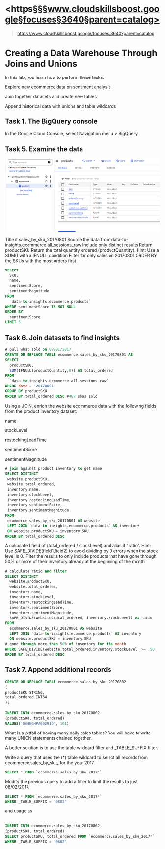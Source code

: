 # <https§§§www.cloudskillsboost.google§focuses§3640§parent=catalog>
> <https://www.cloudskillsboost.google/focuses/3640?parent=catalog>

# Creating a Data Warehouse Through Joins and Unions

In this lab, you learn how to perform these tasks:

Explore new ecommerce data on sentiment analysis

Join together datasets and create new tables

Append historical data with unions and table wildcards


## Task 1. The BigQuery console

In the Google Cloud Console, select Navigation menu > BigQuery.

## Task 5. Examine the data


![](1691075728117.png)


Title it sales_by_sku_20170801
Source the data from data-to-insights.ecommerce.all_sessions_raw
Include only distinct results
Return productSKU
Return the total quantity ordered (productQuantity). Hint: Use a SUM() with a IFNULL condition
Filter for only sales on 20170801
ORDER BY the SKUs with the most orders first

```sql
SELECT
  SKU,
  name,
  sentimentScore,
  sentimentMagnitude
FROM
  `data-to-insights.ecommerce.products`
WHERE sentimentScore IS NOT NULL
ORDER BY
  sentimentScore
LIMIT 5
```

## Task 6. Join datasets to find insights

```sql
# pull what sold on 08/01/2017
CREATE OR REPLACE TABLE ecommerce.sales_by_sku_20170801 AS
SELECT
  productSKU,
  SUM(IFNULL(productQuantity,0)) AS total_ordered
FROM
  `data-to-insights.ecommerce.all_sessions_raw`
WHERE date = '20170801'
GROUP BY productSKU
ORDER BY total_ordered DESC #462 skus sold
```

Using a JOIN, enrich the website ecommerce data with the following fields from the product inventory dataset:

name

stockLevel

restockingLeadTime

sentimentScore

sentimentMagnitude

 ```sql
 # join against product inventory to get name
SELECT DISTINCT
  website.productSKU,
  website.total_ordered,
  inventory.name,
  inventory.stockLevel,
  inventory.restockingLeadTime,
  inventory.sentimentScore,
  inventory.sentimentMagnitude
FROM
  ecommerce.sales_by_sku_20170801 AS website
  LEFT JOIN `data-to-insights.ecommerce.products` AS inventory
  ON website.productSKU = inventory.SKU
ORDER BY total_ordered DESC
```

A calculated field of (total_ordered / stockLevel) and alias it "ratio". Hint: Use SAFE_DIVIDE(field1,field2) to avoid dividing by 0 errors when the stock level is 0.
Filter the results to only include products that have gone through 50% or more of their inventory already at the beginning of the month

```sql
# calculate ratio and filter
SELECT DISTINCT
  website.productSKU,
  website.total_ordered,
  inventory.name,
  inventory.stockLevel,
  inventory.restockingLeadTime,
  inventory.sentimentScore,
  inventory.sentimentMagnitude,
  SAFE_DIVIDE(website.total_ordered, inventory.stockLevel) AS ratio
FROM
  ecommerce.sales_by_sku_20170801 AS website
  LEFT JOIN `data-to-insights.ecommerce.products` AS inventory
  ON website.productSKU = inventory.SKU
# gone through more than 50% of inventory for the month
WHERE SAFE_DIVIDE(website.total_ordered,inventory.stockLevel) >= .50
ORDER BY total_ordered DESC
```

## Task 7. Append additional records


```sql
CREATE OR REPLACE TABLE ecommerce.sales_by_sku_20170802
(
productSKU STRING,
total_ordered INT64
);

INSERT INTO ecommerce.sales_by_sku_20170802
(productSKU, total_ordered)
VALUES('GGOEGHPA002910', 101)

```
What is a pitfall of having many daily sales tables? You will have to write many UNION statements chained together.

A better solution is to use the table wildcard filter and _TABLE_SUFFIX filter.

Write a query that uses the (*) table wildcard to select all records from ecommerce.sales_by_sku_ for the year 2017.

```sql
SELECT * FROM `ecommerce.sales_by_sku_2017*`
```

Modify the previous query to add a filter to limit the results to just 08/02/2017.

```sql
SELECT * FROM `ecommerce.sales_by_sku_2017*`
WHERE _TABLE_SUFFIX = '0802'
```

and usage as 

```sql

INSERT INTO ecommerce.sales_by_sku_20170802
(productSKU, total_ordered)
SELECT productSKU, total_ordered FROM `ecommerce.sales_by_sku_2017*`
WHERE _TABLE_SUFFIX = '0802'
```